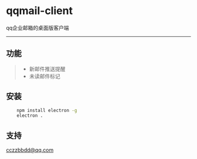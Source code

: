 # qqmail-client
qq企业邮箱的桌面版客户端
***
## 功能
> + 新邮件推送提醒
> + 未读邮件标记

## 安装
```Bash  
    npm install electron -g  
    electron .
```
## 支持
cczzbbdd@qq.com
